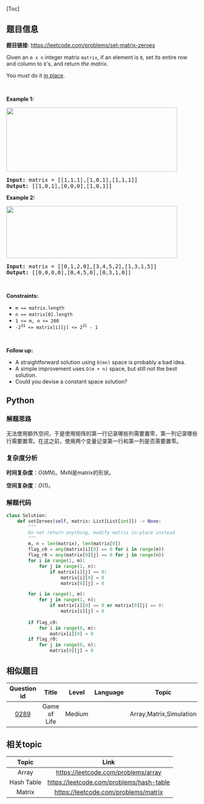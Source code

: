 [Toc]
## 题目信息
**题目链接**: https://leetcode.com/problems/set-matrix-zeroes
<p>Given an <code>m x n</code> integer matrix <code>matrix</code>, if an element is <code>0</code>, set its entire row and column to <code>0</code>&#39;s, and return <em>the matrix</em>.</p>

<p>You must do it <a href="https://en.wikipedia.org/wiki/In-place_algorithm" target="_blank">in place</a>.</p>

<p>&nbsp;</p>
<p><strong>Example 1:</strong></p>
<img alt="" src="https://assets.leetcode.com/uploads/2020/08/17/mat1.jpg" style="width: 450px; height: 169px;" />
<pre>
<strong>Input:</strong> matrix = [[1,1,1],[1,0,1],[1,1,1]]
<strong>Output:</strong> [[1,0,1],[0,0,0],[1,0,1]]
</pre>

<p><strong>Example 2:</strong></p>
<img alt="" src="https://assets.leetcode.com/uploads/2020/08/17/mat2.jpg" style="width: 450px; height: 137px;" />
<pre>
<strong>Input:</strong> matrix = [[0,1,2,0],[3,4,5,2],[1,3,1,5]]
<strong>Output:</strong> [[0,0,0,0],[0,4,5,0],[0,3,1,0]]
</pre>

<p>&nbsp;</p>
<p><strong>Constraints:</strong></p>

<ul>
	<li><code>m == matrix.length</code></li>
	<li><code>n == matrix[0].length</code></li>
	<li><code>1 &lt;= m, n &lt;= 200</code></li>
	<li><code>-2<sup>31</sup> &lt;= matrix[i][j] &lt;= 2<sup>31</sup> - 1</code></li>
</ul>

<p>&nbsp;</p>
<p><strong>Follow up:</strong></p>

<ul>
	<li>A straightforward solution using <code>O(mn)</code> space is probably a bad idea.</li>
	<li>A simple improvement uses <code>O(m + n)</code> space, but still not the best solution.</li>
	<li>Could you devise a constant space solution?</li>
</ul>

## Python
### 解题思路
无法使用额外空间，于是使用矩阵的第一行记录哪些列需要置零，第一列记录哪些行需要置零。在这之前，使用两个变量记录第一行和第一列是否需要置零。

### 复杂度分析
**时间复杂度**：$O(MN)$。MxN是matrix的形状。

**空间复杂度**：$O(1)$。
### 解题代码
```python
class Solution:
    def setZeroes(self, matrix: List[List[int]]) -> None:
        """
        Do not return anything, modify matrix in-place instead.
        """
        m, n = len(matrix), len(matrix[0])
        flag_c0 = any(matrix[i][0] == 0 for i in range(m))
        flag_r0 = any(matrix[0][j] == 0 for j in range(n))
        for i in range(1, m):
            for j in range(1, n):
                if matrix[i][j] == 0:
                    matrix[i][0] = 0
                    matrix[0][j] = 0

        for i in range(1, m):
            for j in range(1, n):
                if matrix[i][0] == 0 or matrix[0][j] == 0:
                    matrix[i][j] = 0
        
        if flag_c0:
            for i in range(0, m):
                matrix[i][0] = 0
        if flag_r0:
            for j in range(0, n):
                matrix[0][j] = 0
```
## 相似题目
Question id | Title | Level | Language | Topic | AcRate
:-----------:|:-----:|:-----:|:--------:|:-----:|:------:
[0289](https://leetcode.com/problems/game-of-life) | Game of Life | Medium |  | Array,Matrix,Simulation | 60.2%
## 相关topic
Topic | Link
:-----:|:----:
Array | https://leetcode.com/problems/array
Hash Table | https://leetcode.com/problems/hash-table
Matrix | https://leetcode.com/problems/matrix